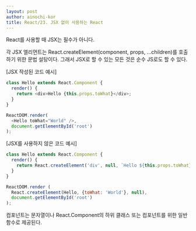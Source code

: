 ```yaml
---
layout: post
author: ainochi-kor
title: React/23. JSX 없이 사용하는 React
---
```


React를 사용할 때 JSX는 필수가 아니다.  
  
각 JSX 엘리먼트는 React.createElement(component, props, ...children)를 호출하기 위한 문법 설탕이다. 그래서 JSX로 할 수 있는 모든 것은 순수 JS로도 할 수 있다.

[JSX 작성된 코드 예시]

``` js
class Hello extends React.Component {
  render() {
    return <div>Hello {this.props.toWhat}</div>;
  }
}

ReactDOM.render(
  <Hello toWhat="World" />,
  document.getElementById('root')
);
```

[JSX를 사용하지 않은 코드 예시]

``` js
class Hello extends React.Component {
  render() {
    return React.createElement('div', null, `Hello ${this.props.toWhat}`);
  }
}

ReactDOM.render (
  React.createElement(Hello, {toWhat: 'World'}, null),
  document.getElementById('root')
);
```

컴포넌트는 문자열이나 React.Component의 하위 클래스 또는 컴포넌트를 위한 일반 함수로 제공된다.  
